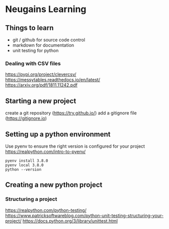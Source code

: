 # Neugains Learning

## Things to learn

- git / github for source code control
- markdown for documentation
- unit testing for python

### Dealing with CSV files

https://pypi.org/project/clevercsv/
https://messytables.readthedocs.io/en/latest/
https://arxiv.org/pdf/1811.11242.pdf

## Starting a new project

create a git repository (https://try.github.io/)
add a gitignore file (https://gitignore.io)

## Setting up a python environment

Use pyenv to ensure the right version is configured for your project
https://realpython.com/intro-to-pyenv/

    pyenv install 3.8.0
    pyenv local 3.8.0
    python --version

## Creating a new python project

### Structuring a project

https://realpython.com/python-testing/
https://www.patricksoftwareblog.com/python-unit-testing-structuring-your-project/
https://docs.python.org/3/library/unittest.html
